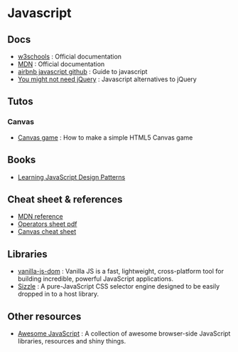 # Javascript

## Docs
- [w3schools](https://www.w3schools.com/js/default.asp) : Official documentation
- [MDN](https://developer.mozilla.org/fr/docs/Web/JavaScript) : Official documentation
- [airbnb javascript github](https://github.com/airbnb/javascript) : Guide to javascript
- [You might not need jQuery](http://youmightnotneedjquery.com/) : Javascript alternatives to jQuery

## Tutos
### Canvas
- [Canvas game](http://www.lostdecadegames.com/how-to-make-a-simple-html5-canvas-game/) : How to make a simple HTML5 Canvas game

## Books
- [Learning JavaScript Design Patterns](https://addyosmani.com/resources/essentialjsdesignpatterns/book/)

## Cheat sheet & references
- [MDN reference](https://developer.mozilla.org/fr/docs/Web/JavaScript/Reference)
- [Operators sheet pdf](https://drive.google.com/file/d/0Bz2Vn-SAMQgYZXUzcThWbEg2UWs/view)
- [Canvas cheat sheet](https://simon.html5.org/dump/html5-canvas-cheat-sheet.html)

## Libraries
- [vanilla-js-dom](https://github.com/Haeresis/vanilla-js-dom) : Vanilla JS is a fast, lightweight, cross-platform tool for building incredible, powerful JavaScript applications.
- [Sizzle](https://sizzlejs.com/) : A pure-JavaScript CSS selector engine designed to be easily dropped in to a host library.

## Other resources
- [Awesome JavaScript](https://github.com/sorrycc/awesome-javascript) : A collection of awesome browser-side JavaScript libraries, resources and shiny things.

